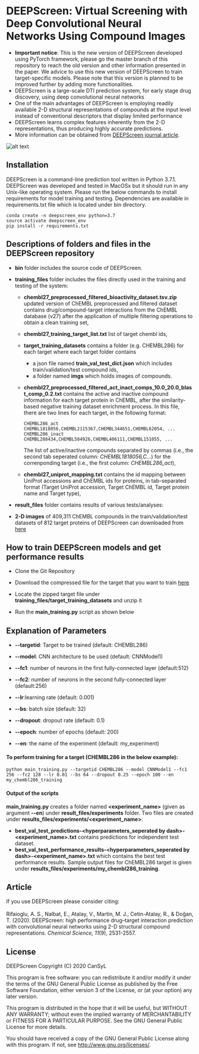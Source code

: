 # DEEPScreen: Virtual Screening with Deep Convolutional Neural Networks Using Compound Images

* **Important notice**: This is the new version of DEEPScreen developed using PyTorch framework, please go the master branch of this repository to reach the old version and other information presented in the paper. We advice to use this new version of DEEPScreen to train target-specific models. Please note that this version is planned to be improved further by adding more functionalities. 
* DEEPScreen is a large-scale DTI prediction system, for early stage drug discovery, using deep convolutional neural networks
* One of the main advantages of DEEPScreen is employing readily available 2-D structural representations of compounds at the input level instead of conventional descriptors that display limited performance
* DEEPScreen learns complex features inherently from the 2-D representations, thus producing highly accurate predictions.
* More information can be obtained from [DEEPScreen journal article](https://doi.org/10.1039/C9SC03414E).


![alt text](https://github.com/cansyl/DEEPScreen/blob/master/DEEPScreen_Figure.png)

## Installation

DEEPScreen is a command-line prediction tool written in Python 3.7.1. DEEPScreen was developed and tested in MacOSx but it should run in any Unix-like operating system. Please run the below commands to install requirements for model training and testing. Dependencies are available in requirements.txt file which is located under bin directory.

```
conda create -n deepscreen_env python=3.7
source activate deepscreen_env
pip install -r requirements.txt
```

## Descriptions of folders and files in the DEEPScreen repository

* **bin** folder includes the source code of DEEPScreen.

* **training_files** folder includes the files directly used in the training and testing of the system:
    * **chembl27_preprocessed_filtered_bioactivity_dataset.tsv.zip** updated version of ChEMBL preprocessed and filtered dataset contains drug/compound-target interactions from the ChEMBL database (v27) after the application of multiple filtering operations to obtain a clean training set,
    * **chembl27_training_target_list.txt** list of target chembl ids,
    * **target_training_datasets** contains a folder (e.g. CHEMBL286) for each target where each target folder contains 
    	* a json file named  **train_val_test_dict.json** which includes train/validation/test compound ids,
    	* a folder named **imgs** which holds images of compounds.
       
    * **chembl27_preprocessed_filtered_act_inact_comps_10.0_20.0_blast_comp_0.2.txt** contains the active and inactive compound information for each target protein in ChEMBL, after the similarity-based negative training dataset enrichment process. In this file, there are two lines for each target, in the following format:
        
        ```
       CHEMBL286_act	CHEMBL1818056,CHEMBL2115367,CHEMBL344651,CHEMBL62054, ...
       CHEMBL286_inact	CHEMBL288434,CHEMBL584926,CHEMBL406111,CHEMBL151055, ...
       ```
       
       The list of active/inactive compounds separated by commas (i.e., the second tab seperated column: *CHEMBL1818056,C...*) for the correnponding target (i.e., the first column: *CHEMBL286_act*),
       
    * **chembl27_uniprot_mapping.txt** contains the id mapping between UniProt accessions and ChEMBL ids for proteins, in tab-separated format (Target UniProt accession, Target	ChEMBL id, Target protein name and Target type),
    
* **result_files** folder contains results of various tests/analyses:

* **2-D images** of 409,311 ChEMBL compounds in the train/validation/test datasets of 812 target proteins of DEEPScreen can downloaded from [here](https://drive.google.com/file/d/1E7ZpLN_fMdXmPJPP7WH3IPWPceleP_3a/view?usp=sharing)

## How to train DEEPScreen models and get performance results 

* Clone the Git Repository

* Download the compressed file for the target  that you want to train  [here](https://www.dropbox.com/sh/as18uxmctnf39kc/AADUqZX3XAiQRU6UVp3SsBRXa?dl=0)

* Locate the zipped target file under **training_files/target_training_datasets** and unzip it

* Run the **main_training.py** script as shown below

## Explanation of Parameters

* **--targetid**: Target to be trained (default: CHEMBL286)

* **--model**: CNN architecture to be used (default: CNNModel1)

* **--fc1**: number of neurons in the first fully-connected layer (default:512)

* **--fc2**: number of neurons in the second fully-connected layer (default:256)

* **--lr**:learning rate (default: 0.001)

* **--bs**: batch size (default: 32)

* **--dropout**: dropout rate (default: 0.1)

* **--epoch**: number of epochs (default: 200)

* **--en**: the name of the experiment (default: my_experiment)

#### To perform training for a target (CHEMBL286 in the below example):

```
python main_training.py --targetid CHEMBL286 --model CNNModel1 --fc1 256 --fc2 128 --lr 0.01 --bs 64 --dropout 0.25 --epoch 100 --en my_chembl286_training
```

#### Output of the scripts
**main_training.py** creates a folder named **<experiment_name>** (given as argument **--en**)   under **result_files/experiments** folder. Two files are created under **results_files/experiments/<experiment_name>**:
* **best_val_test_predictions-<hyperparameters_seperated by dash>-<experiment_name>.txt** contains predictions for independent test dataset. 
* **best_val_test_performance_results-<hyperparameters_seperated by dash>-<experiment_name>.txt** which contains the best test performance results. Sample output files for ChEMBL286 target is given under  **results_files/experiments/my_chembl286_training**.

## Article

If you use DEEPScreen please consider citing:
<br></br>
Rifaioglu, A. S., Nalbat, E., Atalay, V., Martin, M. J., Cetin-Atalay, R., & Doğan, T. (2020). DEEPScreen: high performance drug–target interaction prediction with convolutional neural networks using 2-D structural compound representations. *Chemical Science, 11*(9), 2531-2557.

## License

DEEPScreen
    Copyright (C) 2020 CanSyL

This program is free software: you can redistribute it and/or modify it under the terms of the GNU General Public License as published by the Free Software Foundation, either version 3 of the License, or (at your option) any later version.

This program is distributed in the hope that it will be useful, but WITHOUT ANY WARRANTY; without even the implied warranty of MERCHANTABILITY or FITNESS FOR A PARTICULAR PURPOSE. See the GNU General Public License for more details.

You should have received a copy of the GNU General Public License along with this program.  If not, see <http://www.gnu.org/licenses/>.


